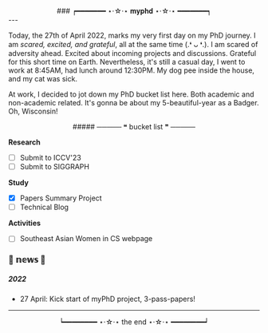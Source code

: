 <center>
### ┍━━━━━━━ ⋆⋅☆⋅⋆ 𝐦𝐲𝐩𝐡𝐝 ⋆⋅☆⋅⋆ ━━━━━━━┑
</center>
---

Today, the 27th of April 2022, marks my very first day on my PhD journey. I am *scared, excited, and grateful*, all at the same time (.❛ ᴗ ❛.).
I am scared of adversity ahead. Excited about incoming projects and discussions. Grateful for this short time on Earth.
Nevertheless, it's still a casual day, I went to work at 8:45AM, had lunch around 12:30PM. My dog pee inside the house, and my cat was sick.

At work, I decided to jot down my PhD bucket list here. Both academic and non-academic related. It's gonna be about my 5-beautiful-year as a Badger. Oh, Wisconsin!

<center>
##### ───── ❝ bucket list ❞ ─────
</center>

**Research**

- [ ] Submit to ICCV'23
- [ ] Submit to SIGGRAPH

**Study**

- [x] Papers Summary Project
- [ ] Technical Blog

**Activities**

- [ ] Southeast Asian Women in CS webpage


### 📰 𝕟𝕖𝕨𝕤  📰

##### 2022

- 27 April: Kick start of myPhD project, 3-pass-papers!

---
<center>
┕━━━━━━━━ ⋆⋅☆⋅⋆ the end ⋆⋅☆⋅⋆ ━━━━━━━━┙
</center>